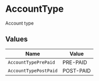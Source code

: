 # AccountType

Account type


## Values

| Name                  | Value                 |
| --------------------- | --------------------- |
| `AccountTypePrePaid`  | PRE-PAID              |
| `AccountTypePostPaid` | POST-PAID             |